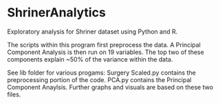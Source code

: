 # ShrinerAnalytics
Exploratory analysis for Shriner dataset using Python and R. 

The scripts within this program first preprocess the data. A Principal Component Analysis is then run on 19 variables. The top two of these components explain ~50% of the variance within the data. 

See lib folder for various progams: 
Surgery Scaled.py contains the preprocessing portion of the code. 
PCA.py contains the Principal Component Anaylsis. 
Further graphs and visuals are based on these two files. 
